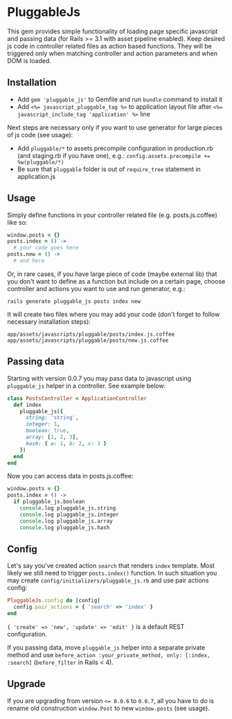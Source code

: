 
# PluggableJs

This gem provides simple functionality of loading page specific javascript and passing data (for Rails >= 3.1 with asset pipeline enabled). Keep desired js code in controller related files as action based functions. They will be triggered only when matching controller and action parameters and when DOM is loaded.

## Installation

* Add `gem 'pluggable_js'` to Gemfile and run `bundle` command to install it
* Add `<%= javascript_pluggable_tag %>` to application layout file after `<%= javascript_include_tag 'application' %>` line

Next steps are necessary only if you want to use generator for large pieces of js code (see usage):

* Add `pluggable/*` to assets precompile configuration in production.rb (and staging.rb if you have one), e.g.: `config.assets.precompile += %w(pluggable/*)`
* Be sure that `pluggable` folder is out of `require_tree` statement in application.js

## Usage

Simply define functions in your controller related file (e.g. posts.js.coffee) like so:

```coffeescript
window.posts = {}
posts.index = () ->
  # your code goes here
posts.new = () ->
  # and here
```
Or, in rare cases, if you have large piece of code (maybe external lib) that you don't want to define as a function but include on a certain page, choose controller and actions you want to use and run generator, e.g.:
    
    rails generate pluggable_js posts index new

It will create two files where you may add your code (don't forget to follow necessary installation steps):
    
    app/assets/javascripts/pluggable/posts/index.js.coffee
    app/assets/javascripts/pluggable/posts/new.js.coffee

## Passing data

Starting with version 0.0.7 you may pass data to javascript using `pluggable_js` helper in a controller. See example below:

```ruby
class PostsController < ApplicationController
  def index
    pluggable_js({ 
      string: 'string',
      integer: 1,
      boolean: true,
      array: [1, 2, 3],
      hash: { a: 1, b: 2, c: 3 }
    })
  end
end
```

Now you can access data in posts.js.coffee:

```coffeescript
window.posts = {}
posts.index = () ->
  if pluggable_js.boolean
    console.log pluggable_js.string
    console.log pluggable_js.integer
    console.log pluggable_js.array
    console.log pluggable_js.hash
```

## Config

Let's say you've created action `search` that renders `index` template. Most likely we still need to trigger `posts.index()` function. In such situation you may create `config/initializers/pluggable_js.rb` and use pair actions config:

```ruby
PluggableJs.config do |config|
  config.pair_actions = { 'search' => 'index' }
end
```

`{ 'create' => 'new', 'update' => 'edit' }` is a default REST configuration.

If you passing data, move `pluggable_js` helper into a separate private method and use `before_action :your_private_method, only: [:index, :search]` (`before_filter` in Rails < 4).

## Upgrade

If you are upgrading from version `<= 0.0.6` to `0.0.7`, all you have to do is rename old construction `window.Post` to new `window.posts` (see usage).
